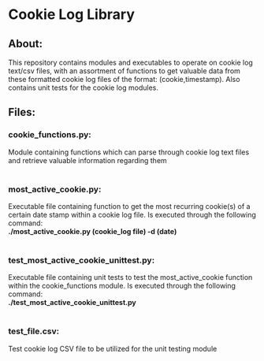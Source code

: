 # Cookie Log Library
## About: 
This repository contains modules and executables to operate on cookie log text/csv files, with an assortment of functions to get valuable data from these formatted cookie log files of the format: (cookie,timestamp). Also contains unit tests for the cookie log modules.
## Files: 
### **cookie_functions.py**: 
Module containing functions which can parse through cookie log text files and retrieve valuable information regarding them <br /> <br />
### **most_active_cookie.py**: 
Executable file containing function to get the most recurring cookie(s) of a certain date stamp within a cookie log file. Is executed through the following command: <br />**./most_active_cookie.py (cookie_log file) -d (date)**<br /> <br />
### **test_most_active_cookie_unittest.py**: 
Executable file containing unit tests to test the most_active_cookie function within the cookie_functions module. Is executed through the following command: <br />**./test_most_active_cookie_unittest.py**<br /> <br />
### **test_file.csv**: 
Test cookie log CSV file to be utilized for the unit testing module
